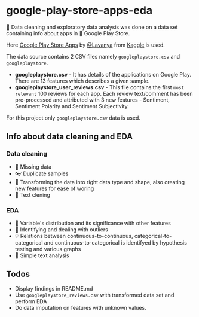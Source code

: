 # google-play-store-apps-eda

🔎 Data cleaning and exploratory data analysis was done on a data set containing info about apps in 📱 Google Play Store.

Here [Google Play Store Apps](https://www.kaggle.com/lava18/google-play-store-apps) by [@Lavanya](https://www.kaggle.com/lava18) from [Kaggle](https://www.kaggle.com/) is used.

The data source contains 2 CSV files namely `googleplaystore.csv` and `googleplaystore`.

- **googleplaystore.csv** - It has details of the applications on Google Play. There are 13 features which describes a given sample.
- **googleplaystore_user_reviews.csv** - This file contains the first `most relevant` 100 reviews for each app. Each review text/comment has been pre-processed and attributed with 3 new features - Sentiment, Sentiment Polarity and Sentiment Subjectivity.

For this project only `googleplaystore.csv` data is used.

## Info about data cleaning and EDA

### Data cleaning

- 🎯 Missing data
- 👓 Duplicate samples
- 💎 Transforming the data into right data type and shape, also creating new features for ease of woring
- 🎃 Text clening

### EDA

- 🗿 Variable's distribution and its significance with other features
- 🔮 Identifying and dealing with outliers
- 💡 Relations between continuous-to-continuous, categorical-to-categorical and continuous-to-categorical is identifyed by hypothesis testing and various graphs
- 🎸 Simple text analysis

## Todos

- Display findings in README.md
- Use `googleplaystore_reviews.csv` with transformed data set and perform EDA
- Do data imputation on features with unknown values.
